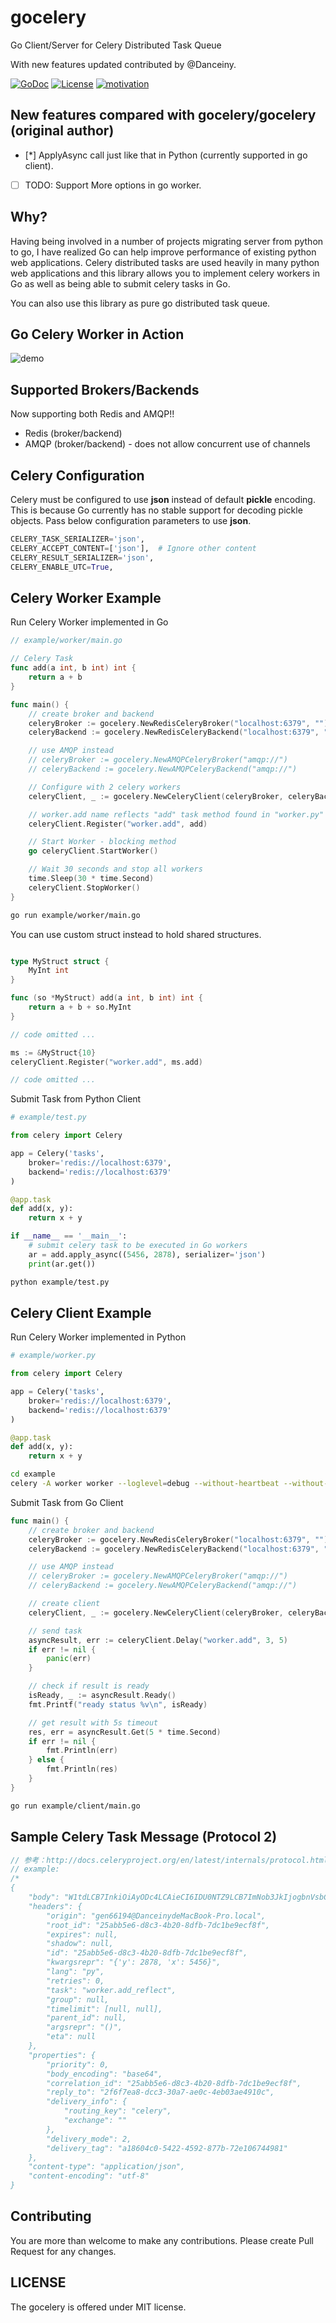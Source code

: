 # gocelery

Go Client/Server for Celery Distributed Task Queue

With new features updated contributed by @Danceiny.

[![GoDoc](https://godoc.org/github.com/Danceiny/gocelery?status.svg)](https://godoc.org/github.com/Danceiny/gocelery)
[![License](https://img.shields.io/badge/license-MIT-blue.svg)](https://github.com/Danceiny/gocelery/blob/master/LICENSE)
[![motivation](https://img.shields.io/badge/made%20with-%E2%99%A1-ff69b4.svg)](https://github.com/Danceiny/gocelery)

## New features compared with gocelery/gocelery (original author)
- [*] ApplyAsync call just like that in Python (currently supported in go client).
- [ ] TODO: Support More options in go worker.

## Why?

Having being involved in a number of projects migrating server from python to go, I have realized Go can help improve performance of existing python web applications.
Celery distributed tasks are used heavily in many python web applications and this library allows you to implement celery workers in Go as well as being able to submit celery tasks in Go.

You can also use this library as pure go distributed task queue.

## Go Celery Worker in Action

![demo](https://raw.githubusercontent.com/Danceiny/gocelery/master/demo.gif)

## Supported Brokers/Backends

Now supporting both Redis and AMQP!!

* Redis (broker/backend)
* AMQP (broker/backend) - does not allow concurrent use of channels

## Celery Configuration

Celery must be configured to use **json** instead of default **pickle** encoding.
This is because Go currently has no stable support for decoding pickle objects.
Pass below configuration parameters to use **json**.

```python
CELERY_TASK_SERIALIZER='json',
CELERY_ACCEPT_CONTENT=['json'],  # Ignore other content
CELERY_RESULT_SERIALIZER='json',
CELERY_ENABLE_UTC=True,
```

## Celery Worker Example

Run Celery Worker implemented in Go

```go
// example/worker/main.go

// Celery Task
func add(a int, b int) int {
	return a + b
}

func main() {
    // create broker and backend
	celeryBroker := gocelery.NewRedisCeleryBroker("localhost:6379", "")
    celeryBackend := gocelery.NewRedisCeleryBackend("localhost:6379", "")

    // use AMQP instead
    // celeryBroker := gocelery.NewAMQPCeleryBroker("amqp://")
    // celeryBackend := gocelery.NewAMQPCeleryBackend("amqp://")

	// Configure with 2 celery workers
	celeryClient, _ := gocelery.NewCeleryClient(celeryBroker, celeryBackend, 2)

	// worker.add name reflects "add" task method found in "worker.py"
	celeryClient.Register("worker.add", add)

    // Start Worker - blocking method
	go celeryClient.StartWorker()

    // Wait 30 seconds and stop all workers
	time.Sleep(30 * time.Second)
	celeryClient.StopWorker()
}
```
```bash
go run example/worker/main.go
```

You can use custom struct instead to hold shared structures.

```go

type MyStruct struct {
	MyInt int
}

func (so *MyStruct) add(a int, b int) int {
	return a + b + so.MyInt
}

// code omitted ...

ms := &MyStruct{10}
celeryClient.Register("worker.add", ms.add)

// code omitted ...
```


Submit Task from Python Client
```python
# example/test.py

from celery import Celery

app = Celery('tasks',
    broker='redis://localhost:6379',
    backend='redis://localhost:6379'
)

@app.task
def add(x, y):
    return x + y

if __name__ == '__main__':
    # submit celery task to be executed in Go workers
    ar = add.apply_async((5456, 2878), serializer='json')
    print(ar.get())
```

```bash
python example/test.py
```

## Celery Client Example

Run Celery Worker implemented in Python

```python
# example/worker.py

from celery import Celery

app = Celery('tasks',
    broker='redis://localhost:6379',
    backend='redis://localhost:6379'
)

@app.task
def add(x, y):
    return x + y
```

```bash
cd example
celery -A worker worker --loglevel=debug --without-heartbeat --without-mingle
```

Submit Task from Go Client

```go
func main() {
    // create broker and backend
	celeryBroker := gocelery.NewRedisCeleryBroker("localhost:6379", "")
    celeryBackend := gocelery.NewRedisCeleryBackend("localhost:6379", "")

    // use AMQP instead
    // celeryBroker := gocelery.NewAMQPCeleryBroker("amqp://")
    // celeryBackend := gocelery.NewAMQPCeleryBackend("amqp://")

    // create client
	celeryClient, _ := gocelery.NewCeleryClient(celeryBroker, celeryBackend, 0)

    // send task
	asyncResult, err := celeryClient.Delay("worker.add", 3, 5)
	if err != nil {
		panic(err)
	}

    // check if result is ready
	isReady, _ := asyncResult.Ready()
	fmt.Printf("ready status %v\n", isReady)

    // get result with 5s timeout
	res, err = asyncResult.Get(5 * time.Second)
	if err != nil {
		fmt.Println(err)
	} else {
        fmt.Println(res)
    }
}
```

```bash
go run example/client/main.go
```

## Sample Celery Task Message (Protocol 2)

```javascript
// 参考：http://docs.celeryproject.org/en/latest/internals/protocol.html#definition
// example:
/*
{
	"body": "W1tdLCB7InkiOiAyODc4LCAieCI6IDU0NTZ9LCB7ImNob3JkIjogbnVsbCwgImNhbGxiYWNrcyI6IG51bGwsICJlcnJiYWNrcyI6IG51bGwsICJjaGFpbiI6IG51bGx9XQ==",
	"headers": {
		"origin": "gen66194@DanceinydeMacBook-Pro.local",
		"root_id": "25abb5e6-d8c3-4b20-8dfb-7dc1be9ecf8f",
		"expires": null,
		"shadow": null,
		"id": "25abb5e6-d8c3-4b20-8dfb-7dc1be9ecf8f",
		"kwargsrepr": "{'y': 2878, 'x': 5456}",
		"lang": "py",
		"retries": 0,
		"task": "worker.add_reflect",
		"group": null,
		"timelimit": [null, null],
		"parent_id": null,
		"argsrepr": "()",
		"eta": null
	},
	"properties": {
		"priority": 0,
		"body_encoding": "base64",
		"correlation_id": "25abb5e6-d8c3-4b20-8dfb-7dc1be9ecf8f",
		"reply_to": "2f6f7ea8-dcc3-30a7-ae0c-4eb03ae4910c",
		"delivery_info": {
			"routing_key": "celery",
			"exchange": ""
		},
		"delivery_mode": 2,
		"delivery_tag": "a18604c0-5422-4592-877b-72e106744981"
	},
	"content-type": "application/json",
	"content-encoding": "utf-8"
}
```

## Contributing

You are more than welcome to make any contributions.
Please create Pull Request for any changes.

## LICENSE

The gocelery is offered under MIT license.
